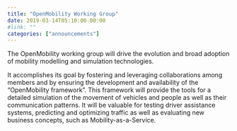 ```yaml
---
title: "OpenMobility Working Group"
date: 2019-03-14T05:10:00-00:00
#link: ""
categories: ["announcements"]
---
```


The OpenMobility working group will drive the evolution and broad adoption of mobility modelling and simulation technologies.

<!--more-->

It accomplishes its goal by fostering and leveraging collaborations among members and by ensuring the development and availability of the “OpenMobility framework”. This framework will provide the tools for a detailed simulation of the movement of vehicles and people as well as their communication patterns. It will be valuable for testing driver assistance systems, predicting and optimizing traffic as well as evaluating new business concepts, such as Mobility-as-a-Service.
